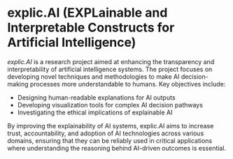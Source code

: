 # explic.AI (EXPLainable and Interpretable Constructs for Artificial Intelligence)

*explic.AI* is a research project aimed at enhancing the transparency and interpretability of artificial intelligence systems. The project focuses on developing novel techniques and methodologies to make AI decision-making processes more understandable to humans. Key objectives include:

- Designing human-readable explanations for AI outputs
- Developing visualization tools for complex AI decision pathways
- Investigating the ethical implications of explainable AI

By improving the explainability of AI systems, explic.AI aims to increase trust, accountability, and adoption of AI technologies across various domains, ensuring that they can be reliably used in critical applications where understanding the reasoning behind AI-driven outcomes is essential.


